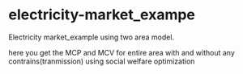 # electricity-market_exampe
Electricity market_example using two area model.

here you get the MCP and MCV for entire area with and without any contrains(tranmission) using social welfare optimization
